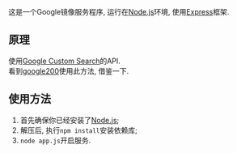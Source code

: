 这是一个Google镜像服务程序, 运行在[Node.js](http://nodejs.org/)环境, 使用[Express](http://expressjs.com/)框架.

## 原理 ##
使用[Google Custom Search](https://www.google.com/cse)的API.  
看到[google200](https://github.com/zjuyxy/google200)使用此方法, 借鉴一下.


## 使用方法 ##
1. 首先确保你已经安装了[Node.js](http://nodejs.org/);
2. 解压后, 执行`npm install`安装依赖库;
3. `node app.js`开启服务.